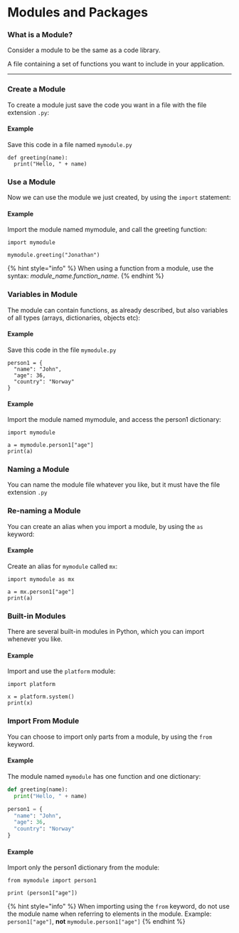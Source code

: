 # Modules and Packages

### What is a Module?

Consider a module to be the same as a code library.

A file containing a set of functions you want to include in your application.

***

### Create a Module

To create a module just save the code you want in a file with the file extension `.py`:

#### Example

Save this code in a file named `mymodule.py`

```
def greeting(name):
  print("Hello, " + name)
```

### Use a Module

Now we can use the module we just created, by using the `import` statement:

#### Example

Import the module named mymodule, and call the greeting function:

```
import mymodule

mymodule.greeting("Jonathan")
```

{% hint style="info" %}
When using a function from a module, use the syntax: _module\_name.function\_name_.
{% endhint %}

### Variables in Module

The module can contain functions, as already described, but also variables of all types (arrays, dictionaries, objects etc):

#### Example

Save this code in the file `mymodule.py`

```
person1 = {
  "name": "John",
  "age": 36,
  "country": "Norway"
}
```

#### Example

Import the module named mymodule, and access the person1 dictionary:

```
import mymodule

a = mymodule.person1["age"]
print(a)
```

### Naming a Module

You can name the module file whatever you like, but it must have the file extension `.py`

### Re-naming a Module

You can create an alias when you import a module, by using the `as` keyword:

#### Example

Create an alias for `mymodule` called `mx`:

```
import mymodule as mx

a = mx.person1["age"]
print(a)
```

### Built-in Modules

There are several built-in modules in Python, which you can import whenever you like.

#### Example

Import and use the `platform` module:

```
import platform

x = platform.system()
print(x)
```

### Import From Module

You can choose to import only parts from a module, by using the `from` keyword.

#### Example

The module named `mymodule` has one function and one dictionary:

```python
def greeting(name):
  print("Hello, " + name)

person1 = {
  "name": "John",
  "age": 36,
  "country": "Norway"
}
```

#### Example

Import only the person1 dictionary from the module:

```
from mymodule import person1

print (person1["age"])
```

{% hint style="info" %}
When importing using the `from` keyword, do not use the module name when referring to elements in the module. Example: `person1["age"]`, **not** `mymodule.person1["age"]`
{% endhint %}
